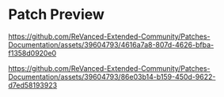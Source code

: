 # Patch Preview

https://github.com/ReVanced-Extended-Community/Patches-Documentation/assets/39604793/4616a7a8-807d-4626-bfba-f1358d0920e0

https://github.com/ReVanced-Extended-Community/Patches-Documentation/assets/39604793/86e03b14-b159-450d-9622-d7ed58193923


